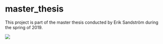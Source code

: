# master_thesis
This project is part of the master thesis conducted by Erik Sandström during the spring of 2019.

![](gifs/clgGAN/1-8_5pts_100_50.gif)
